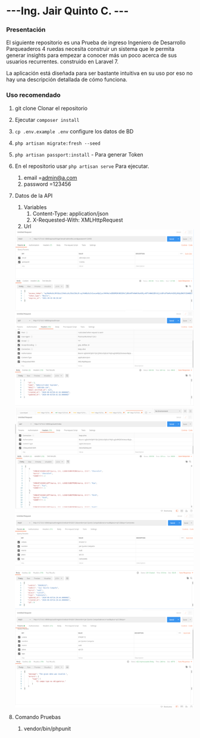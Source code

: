 
# ---Ing. Jair Quinto C. ---

### Presentación 
El siguiente repositorio es una Prueba de ingreso Ingeniero de Desarrollo  Parqueaderos 4 ruedas necesita construir un sistema que le permita generar insights para empezar a conocer más un poco acerca de sus usuarios recurrentes. construido en Laravel 7.

La aplicación está diseñada para ser bastante intuitiva en su uso por eso no hay una descripción detallada de cómo funciona.

### Uso recomendado
1. git clone  Clonar el repositorio 
2. Ejecutar `composer install`
3. `cp .env.example .env`  configure los datos de BD
4. `php artisan migrate:fresh --seed`
5. `php artisan passport:install` - Para generar Token
6. En el repositorio usar `php artisan serve` Para ejecutar. 
	1.	email =admin@a.com
    2.  password =123456

7. Datos de la API
	1.	Variables
		1.	Content-Type: application/json
		2.	X-Requested-With: XMLHttpRequest
	2.	Url
	<img src="/public/panel/img/login.png" alt="logomarca" class="brand-image img-circle elevation-3" style="opacity: .8">
	<img src="/public/panel/img/usuario.png" alt="logomarca" class="brand-image img-circle elevation-3" style="opacity: .8">
	<img src="/public/panel/img/marcas.png" alt="logomarca" class="brand-image img-circle elevation-3" style="opacity: .8">
	<img src="/public/panel/img/registro_bueno.png" alt="logomarca" class="brand-image img-circle elevation-3" style="opacity: .8">
	<img src="/public/panel/img/registro_validar.png" alt="logomarca" class="brand-image img-circle elevation-3" style="opacity: .8">


8. Comando Pruebas
	1.	vendor/bin/phpunit
   